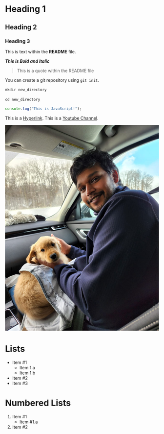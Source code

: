 # Heading 1 

## Heading 2

### Heading 3 

This is text within the **README** file. 

***This is Bold and Italic***

> This is a quote within the README file

You can create a git repository using ```git init```. 

```
mkdir new_directory

cd new_directory
```

```javascript
console.log("This is JavaScript!");
```

This is a [Hyperlink](files/test.txt).
This is a [Youtube Channel](https://www.youtube.com/channel/UCfBG6pX9AvKfTBAX0EHLYzQ).

![Alternate Text](happy.jpeg)

# Lists

- Item #1
  - Item 1.a
  - Item 1.b
- Item #2 
- Item #3

# Numbered Lists

1. Item #1
   - Item #1.a
2. Item #2